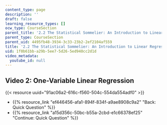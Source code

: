 ```yaml
---
content_type: page
description: ''
draft: false
learning_resource_types: []
ocw_type: CourseSection
parent_title: '2.2 The Statistical Sommelier: An Introduction to Linear Regression'
parent_type: CourseSection
parent_uid: 4495fb48-3934-3c33-23b2-2ef2104af559
title: '2.2 The Statistical Sommelier: An Introduction to Linear Regression'
uid: 1f0b61bb-a29b-5ee7-5d26-5ed940cc2d1d
video_metadata:
  youtube_id: null
---
```

## Video 2: One-Variable Linear Regression

{{< resource uuid="91ac06a2-616c-f560-504c-554da554adf0" >}}

- {{% resource_link "ef446456-afa1-894f-834f-a9ae8908c9a2" "Back: Quick Question" %}}
- {{% resource_link "a15d356c-50bc-b55a-2cbd-e1c66378ef25" "Continue: Quick Question" %}}